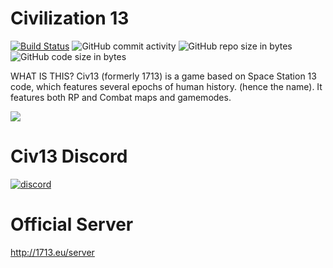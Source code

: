 # Civilization 13

[![Build Status](https://travis-ci.com/Civ13-SS13/Civ13.svg?branch=master)](https://travis-ci.com/Civ13-SS13/Civ13)
![GitHub commit activity](https://img.shields.io/github/commit-activity/y/civ13-SS13/civ13.svg?style=plastic)
![GitHub repo size in bytes](https://img.shields.io/github/languages/repo-size/civ13-SS13/civ13.svg?style=plastic)
![GitHub code size in bytes](https://img.shields.io/github/languages/code-size/civ13-SS13/civ13.svg?style=plastic)

WHAT IS THIS?
Civ13 (formerly 1713) is a game based on Space Station 13 code, which features several epochs of human history. (hence the name). It features both RP and Combat maps and gamemodes.

<kbd>
 <img src="https://i.imgur.com/napac0L.png">
</kbd>


# Civ13 Discord
[![discord](https://discordapp.com/api/guilds/468979034571931648/widget.png)](https://discord.gg/hBEtg4x)
# Official Server
http://1713.eu/server

